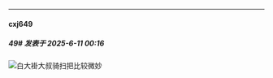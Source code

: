 ﻿
*****

####  cxj649  
##### 49#       发表于 2025-6-11 00:16

<img src="https://static.stage1st.com/image/smiley/face2017/213.gif" referrerpolicy="no-referrer">白大褂大叔骑扫把比较微妙


